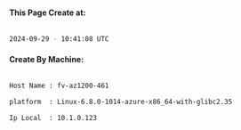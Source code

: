 
   
#### This Page Create at:

```bash

2024-09-29 - 10:41:08 UTC

```

#### Create By Machine:

```bash

Host Name : fv-az1200-461

platform  : Linux-6.8.0-1014-azure-x86_64-with-glibc2.35

Ip Local  : 10.1.0.123

```


